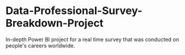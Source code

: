 # Data-Professional-Survey-Breakdown-Project
In-depth Power BI project for a real time survey that was conducted on people's careers worldwide.
